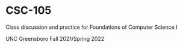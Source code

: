 # CSC-105
Class discussion and practice for Foundations of Computer Science I

UNC Greensboro
Fall 2021/Spring 2022
